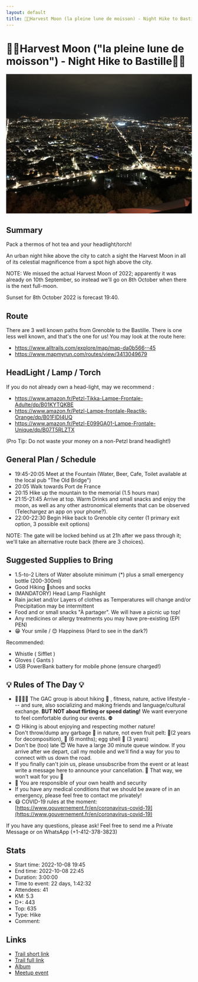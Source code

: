 ```yaml
---
layout: default
title: 🥾🌚Harvest Moon (la pleine lune de moisson) - Night Hike to Bastille🌚🥾
---
```


# 🥾🌚Harvest Moon ("la pleine lune de moisson") - Night Hike to Bastille🌚🥾

![2022-10-08](../img/orig/2022-10-08.jpg)

##  Summary 

Pack a thermos of hot tea and your headlight/torch!

An urban night hike above the city to catch a sight the Harvest Moon in all of its celestial magnificence from a spot high above the city.

NOTE: We missed the actual Harvest Moon of 2022; apparently it was already on 10th September, so instead we'll go on 8th October when there is the next full-moon.

Sunset for 8th October 2022 is forecast 19:40.

##  Route 

There are 3 well known paths from Grenoble to the Bastille. There is one less well known, and that's the one for us! You may look at the route here:

* https://www.alltrails.com/explore/map/map-da0b566--45
* https://www.mapmyrun.com/routes/view/3413049679

##  HeadLight / Lamp / Torch 
If you do not already own a head-light, may we recommend :

* https://www.amazon.fr/Petzl-Tikka-Lampe-Frontale-Adulte/dp/B01KYTQKBE
* https://www.amazon.fr/Petzl-Lampe-frontale-Reactik-Orange/dp/B01FIDI4UQ
* https://www.amazon.fr/Petzl-E099GA01-Lampe-Frontale-Unique/dp/B07T5RLZTX

(Pro Tip: Do not waste your money on a non-Petzl brand headlight!)

##  General Plan / Schedule 

* 19:45-20:05 Meet at the Fountain (Water, Beer, Cafe, Toilet available at the local pub "The Old Bridge")
* 20:05 Walk towards Port de France
* 20:15 Hike up the mountain to the memorial (1.5 hours max)
* 21:15-21:45 Arrive at top. Warm Drinks and small snacks and enjoy the moon, as well as any other astronomical elements that can be observed (Telechargez an app on your phone?).
* 22:00-22:30 Begin Hike back to Grenoble city center
(1 primary exit option, 3 possible exit options)

NOTE: The gate will be locked behind us at 21h after we pass through it; we'll take an alternative route back (there are 3 choices).

##  Suggested Supplies to Bring 

* 1.5-to-2 Liters of Water absolute minimum (\*) plus a small emergency bottle (200-300ml)
* Good Hiking 🥾shoes and socks
* (MANDATORY) Head Lamp Flashlight
* Rain jacket and/or Layers of clothes as Temperatures will change and/or Precipitation may be intermittent
* Food and or small snacks "À partager". We will have a picnic up top!
* Any medicines or allergy treatments you may have pre-existing (EPI PEN)
* 😁 Your smile / 😊 Happiness (Hard to see in the dark?)

Recommended:

* Whistle ( Sifflet )
* Gloves ( Gants )
* USB PowerBank battery for mobile phone (ensure charged!)

##  💡 Rules of The Day 💡 

* 🚶‍♀️🚶‍♂️ The GAC group is about hiking 🥾 , fitness, nature, active lifestyle --- and sure, also socializing and making friends and language/cultural exchange. **BUT NOT about flirting or speed dating!** We want everyone to feel comfortable during our events. ⛔
* 😍 Hiking is about enjoying and respecting mother nature!
* Don't throw/dump any garbage 🚮 in nature, not even fruit pelt: 🍌(2 years for decomposition), 🍊 (6 months); egg shell 🥚 (3 years)
* Don't be (too) late 😇 We have a large 30 minute queue window. If you arrive after we depart, call my mobile and we'll find a way for you to connect with us down the road.
* If you finally can't join us, please unsubscribe from the event or at least write a message here to announce your cancellation. 💜 That way, we won't wait for you 💜
* 💟 You are responsible of your own health and security
* If you have any medical conditions that we should be aware of in an emergency, please feel free to contact me privately!
* 😷 COVID-19 rules at the moment: [https://www.gouvernement.fr/en/coronavirus-covid-19](https://www.gouvernement.fr/en/coronavirus-covid-19)

If you have any questions, please ask! Feel free to send me a Private Message or on WhatsApp (+1-412-378-3823)

## Stats

- Start time: 2022-10-08 19:45
- End time: 2022-10-08 22:45
- Duration: 3:00:00
- Time to event: 22 days, 1:42:32
- Attendees: 41
- KM: 5.3
- D+: 443
- Top: 635
- Type: Hike
- Comment: 

## Links

- [Trail short link](https://s.42l.fr/8nuGBpwe)
- [Trail full link]()
- [Album](https://binnette.github.io/GacImg2022/2022-10-08-Harvest-Moon-la-pleine-lune-de-moisson-A-Night-Hike-Rando-to-Bastille.html)
- [Meetup event](https://www.meetup.com/grenoble-adventure-club-english-french/events/288525415/)
